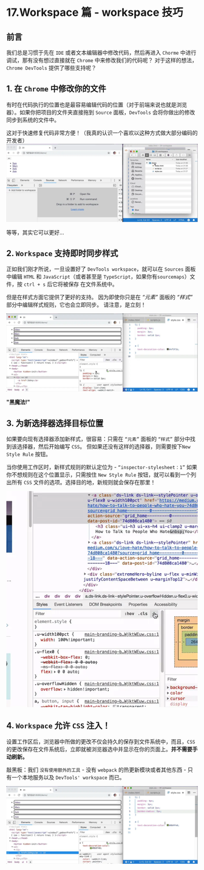 # 17.Workspace 篇 - workspace 技巧

## 前言

我们总是习惯于先在 `IDE` 或者文本编辑器中修改代码，然后再进入 `Chorme` 中进行调试，那有没有想过直接就在 `Chrome` 中来修改我们的代码呢？ 对于这样的想法，`Chrome DevTools` 提供了哪些支持呢？

## 1. 在 `Chrome` 中修改你的文件

有时在代码执行的位置也是最容易编辑代码的位置（对于前端来说也就是浏览器）。如果你把项目的文件夹直接拖到 `Source` 面板，`DevTools` 会将你做出的修改同步到系统的文件中。

这对于快速修复代码非常方便！（我真的认识一个喜欢以这种方式做大部分编码的开发者）
![](./images/79fd9d2d5e3551d404b56ec23642d079.webp )

等等，其实它可以更好...

## 2. `Workspace` 支持即时同步样式

正如我们刚才所说，一旦设置好了 `DevTools workspace`，就可以在 `Sources` 面板中编辑 `HTML` 和 `JavaScript`（或者甚至是 `TypeScript`，如果你有`sourcemaps`）文件，按 `ctrl + s` 后它将被保存 在文件系统中。

但是在样式方面它提供了更好的支持。 因为即使你只是在 *“元素”* 面板的 *“样式”* 部分中编辑样式规则，它也会立即同步。
请注意，是立刻！

![](./images/34e261bc3ea2f27c1f501a5eeabcd3c4.webp )

**"黑魔法!"**

## 3. 为新选择器选择目标位置

如果要向现有选择器添加新样式，很容易：只需在 `“元素”` 面板的 `“样式”` 部分中找到该选择器，然后开始编写 `CSS`。 但如果还没有这样的选择器，则需要按下`New Style Rule` 按钮。

当你使用工作区时，新样式规则的默认定位为 - `“inspector-stylesheet：1”` 如果你不想规则在这个位置显示，只需按住 `New Style Rule` 按钮，就可以看到一个列出所有 `CSS` 文件的选项。选择目的地，新规则就会保存在那里！

![](./images/744c4ee747d41016581fdafe369cdaa2.webp )

## 4. `Workspace` 允许 `CSS` 注入！

设置工作区后，浏览器中所做的更改不仅会持久的保存到文件系统中，而且，`CSS`  的更改保存在文件系统后，立即就被浏览器选中并显示在你的页面上。**并不需要手动刷新。**

敲黑板：我们 `没有使用额外的工具` - 没有 `webpack` 的热更新模块或者其他东西 - 只有一个本地服务以及 `DevTools' workspace` 而已。

![](./images/aea20618c8f1db4dc0e1ab3da1d84160.webp )